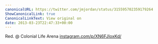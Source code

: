 ```yaml
---
canonicalURL: https://twitter.com/jmjordan/status/315595702359179264
ShowCanonicalLink: true
CanonicalLinkText: View original on
date: 2013-03-23T22:47:33+00:00
---
```

Red. @ Colonial Life Arena [instagram.com/p/XN6FJIoxKd/](http://instagram.com/p/XN6FJIoxKd/)